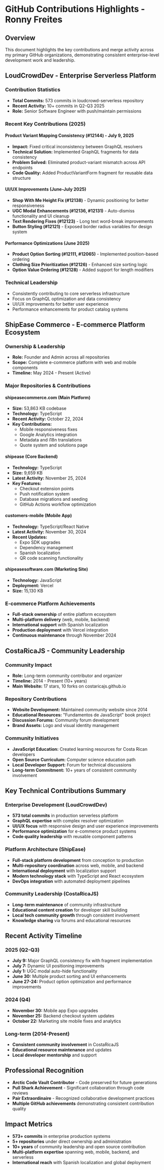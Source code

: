 # GitHub Contributions Highlights - Ronny Freites

## Overview
This document highlights the key contributions and merge activity across my primary GitHub organizations, demonstrating consistent enterprise-level development work and leadership.

## LoudCrowdDev - Enterprise Serverless Platform

### Contribution Statistics
- **Total Commits:** 573 commits in loudcrowd-serverless repository
- **Recent Activity:** 10+ commits in Q2-Q3 2025
- **Role:** Senior Software Engineer with push/maintain permissions

### Recent Key Contributions (2025)

#### Product Variant Mapping Consistency (#12144) - July 9, 2025
- **Impact:** Fixed critical inconsistency between GraphQL resolvers
- **Technical Solution:** Implemented GraphQL fragments for data consistency
- **Problem Solved:** Eliminated product-variant mismatch across API endpoints
- **Code Quality:** Added ProductVariantForm fragment for reusable data structure

#### UI/UX Improvements (June-July 2025)
- **Shop With Me Height Fix (#12138)** - Dynamic positioning for better responsiveness
- **UGC Modal Enhancements (#12136, #12131)** - Auto-dismiss functionality and UI cleanup
- **Text Rendering Fixes (#12123)** - Long text word-break improvements
- **Button Styling (#12121)** - Exposed border radius variables for design system

#### Performance Optimizations (June 2025)
- **Product Option Sorting (#12111, #12065)** - Implemented position-based ordering
- **Clothing Size Prioritization (#12126)** - Enhanced size sorting logic
- **Option Value Ordering (#12128)** - Added support for length modifiers

### Technical Leadership
- Consistently contributing to core serverless infrastructure
- Focus on GraphQL optimization and data consistency
- UI/UX improvements for better user experience
- Performance enhancements for product catalog systems

## ShipEase Commerce - E-commerce Platform Ecosystem

### Ownership & Leadership
- **Role:** Founder and Admin across all repositories
- **Scope:** Complete e-commerce platform with web and mobile components
- **Timeline:** May 2024 - Present (Active)

### Major Repositories & Contributions

#### shipeasecommerce.com (Main Platform)
- **Size:** 53,863 KB codebase
- **Technology:** TypeScript
- **Recent Activity:** October 22, 2024
- **Key Contributions:**
  - Mobile responsiveness fixes
  - Google Analytics integration
  - Metadata and i18n translations
  - Quote system and solutions page

#### shipease (Core Backend)
- **Technology:** TypeScript
- **Size:** 9,659 KB
- **Latest Activity:** November 25, 2024
- **Key Features:**
  - Checkout extension points
  - Push notification system
  - Database migrations and seeding
  - GitHub Actions workflow optimization

#### customers-mobile (Mobile App)
- **Technology:** TypeScript/React Native
- **Latest Activity:** November 30, 2024
- **Recent Updates:**
  - Expo SDK upgrades
  - Dependency management
  - Spanish localization
  - QR code scanning functionality

#### shipeasesoftware.com (Marketing Site)
- **Technology:** JavaScript
- **Deployment:** Vercel
- **Size:** 15,130 KB

### E-commerce Platform Achievements
- **Full-stack ownership** of entire platform ecosystem
- **Multi-platform delivery** (web, mobile, backend)
- **International support** with Spanish localization
- **Production deployment** with Vercel integration
- **Continuous maintenance** through November 2024

## CostaRicaJS - Community Leadership

### Community Impact
- **Role:** Long-term community contributor and organizer
- **Timeline:** 2014 - Present (10+ years)
- **Main Website:** 17 stars, 10 forks on costaricajs.github.io

### Repository Contributions
- **Website Development:** Maintained community website since 2014
- **Educational Resources:** "Fundamentos de JavaScript" book project
- **Discussion Forums:** Community forum development
- **Brand Assets:** Logo and visual identity management

### Community Initiatives
- **JavaScript Education:** Created learning resources for Costa Rican developers
- **Open Source Curriculum:** Computer science education path
- **Local Developer Support:** Forum for technical discussions
- **Long-term Commitment:** 10+ years of consistent community involvement

## Key Technical Contributions Summary

### Enterprise Development (LoudCrowdDev)
- **573 total commits** in production serverless platform
- **GraphQL expertise** with complex resolver optimization
- **UI/UX focus** with responsive design and user experience improvements
- **Performance optimization** for e-commerce product systems
- **Code quality leadership** with reusable component patterns

### Platform Architecture (ShipEase)
- **Full-stack platform development** from conception to production
- **Multi-repository coordination** across web, mobile, and backend
- **International deployment** with localization support
- **Modern technology stack** with TypeScript and React ecosystem
- **DevOps integration** with automated deployment pipelines

### Community Leadership (CostaRicaJS)
- **Long-term maintenance** of community infrastructure
- **Educational content creation** for developer skill building
- **Local tech community growth** through consistent involvement
- **Knowledge sharing** via forums and educational resources

## Recent Activity Timeline

### 2025 (Q2-Q3)
- **July 9:** Major GraphQL consistency fix with fragment implementation
- **July 7:** Dynamic UI positioning improvements
- **July 1:** UGC modal auto-hide functionality
- **June 30:** Multiple product sorting and UI enhancements
- **June 27-24:** Product option optimization and performance improvements

### 2024 (Q4)
- **November 30:** Mobile app Expo upgrades
- **November 25:** Backend checkout system updates
- **October 22:** Marketing site mobile fixes and analytics

### Long-term (2014-Present)
- **Consistent community involvement** in CostaRicaJS
- **Educational resource maintenance** and updates
- **Local developer mentorship** and support

## Professional Recognition
- **Arctic Code Vault Contributor** - Code preserved for future generations
- **Pull Shark Achievement** - Significant collaboration through code reviews
- **Pair Extraordinaire** - Recognized collaborative development practices
- **Multiple GitHub achievements** demonstrating consistent contribution quality

## Impact Metrics
- **573+ commits** in enterprise production systems
- **5+ repositories** under direct ownership and administration
- **10+ years** of community leadership and open source contribution
- **Multi-platform expertise** spanning web, mobile, backend, and serverless
- **International reach** with Spanish localization and global deployment